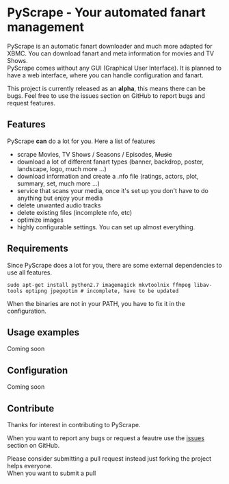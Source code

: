 PyScrape - Your automated fanart management
=====

PyScrape is an automatic fanart downloader and much more adapted for XBMC. You can download fanart and meta information for movies and TV Shows.  
PyScrape comes without any GUI (Graphical User Interface). It is planned to have a web interface, where you can handle configuration and fanart.

This project is currently released as an **alpha**, this means there can be bugs. Feel free to use the issues section on GitHub to report bugs and request features.

## Features
PyScrape **can** do a lot for you. Here a list of features

 - scrape Movies, TV Shows / Seasons / Episodes, ~~Music~~
 - download a lot of different fanart types (banner, backdrop, poster, landscape, logo, much more ...)
 - download information and create a .nfo file (ratings, actors, plot, summary, set, much more ...)
 - service that scans your media, once it's set up you don't have to do anything but enjoy your media
 - delete unwanted audio tracks
 - delete existing files (incomplete nfo, etc)
 - optimize images
 - highly configurable settings. You can set up almost everything.

## Requirements
Since PyScrape does a lot for you, there are some external dependencies to use all features.

    sudo apt-get install python2.7 imagemagick mkvtoolnix ffmpeg libav-tools optipng jpegoptim # incomplete, have to be updated

When the binaries are not in your PATH, you have to fix it in the configuration.

## Usage examples

Coming soon

## Configuration

Coming soon

## Contribute

Thanks for interest in contributing to PyScrape.

When you want to report any bugs or request a feautre use the [issues](https://github.com/SchadLucas/pyscrape/issues) section on GitHub.  

Please consider submitting a pull request instead just forking the project helps everyone.  
When you want to submit a pull
